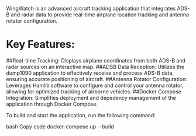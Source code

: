 WingWatch is an advanced aircraft tracking application that integrates ADS-B and radar data to provide real-time airplane location tracking and antenna rotator configuration.

# Key Features:
##Real-time Tracking: Displays airplane coordinates from both ADS-B and radar sources on an interactive map.
##ADSB Data Reception: Utilizes the dump1090 application to effectively receive and process ADS-B data, ensuring accurate positioning of aircraft.
##Antenna Rotator Configuration: Leverages Hamlib software to configure and control your antenna rotator, allowing for optimized tracking of airborne vehicles.
##Docker Compose Integration: Simplifies deployment and depedency management of the application through Docker Compose.

To build and start the application, run the following command:

bash
Copy code
docker-compose up --build
